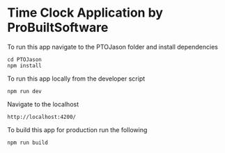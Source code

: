 # Time Clock Application by ProBuiltSoftware

To run this app navigate to the PTOJason folder and install dependencies

```
cd PTOJason
npm install
```

To run this app locally from the developer script

```
npm run dev
```

Navigate to the localhost

```
http://localhost:4200/
```

To build this app for production run the following

```
npm run build
```
